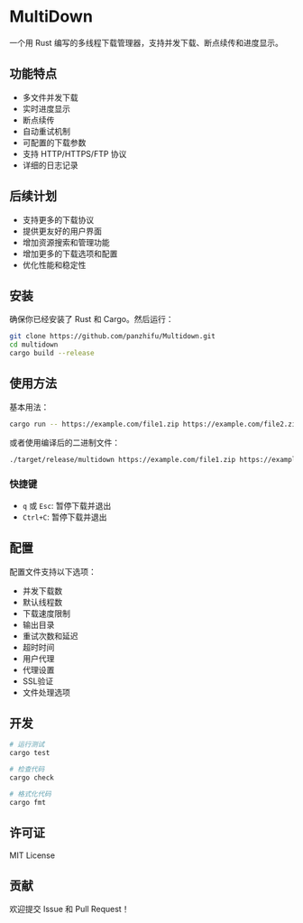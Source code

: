 # MultiDown

一个用 Rust 编写的多线程下载管理器，支持并发下载、断点续传和进度显示。

## 功能特点

- 多文件并发下载
- 实时进度显示
- 断点续传
- 自动重试机制
- 可配置的下载参数
- 支持 HTTP/HTTPS/FTP 协议
- 详细的日志记录

## 后续计划

- 支持更多的下载协议
- 提供更友好的用户界面
- 增加资源搜索和管理功能
- 增加更多的下载选项和配置
- 优化性能和稳定性

## 安装

确保你已经安装了 Rust 和 Cargo。然后运行：

```bash
git clone https://github.com/panzhifu/Multidown.git
cd multidown
cargo build --release
```

## 使用方法

基本用法：

```bash
cargo run -- https://example.com/file1.zip https://example.com/file2.zip
```

或者使用编译后的二进制文件：

```bash
./target/release/multidown https://example.com/file1.zip https://example.com/file2.zip
```

### 快捷键

- `q` 或 `Esc`: 暂停下载并退出
- `Ctrl+C`: 暂停下载并退出

## 配置

配置文件支持以下选项：

- 并发下载数
- 默认线程数
- 下载速度限制
- 输出目录
- 重试次数和延迟
- 超时时间
- 用户代理
- 代理设置
- SSL验证
- 文件处理选项

## 开发

```bash
# 运行测试
cargo test

# 检查代码
cargo check

# 格式化代码
cargo fmt
```

## 许可证

MIT License

## 贡献

欢迎提交 Issue 和 Pull Request！ 